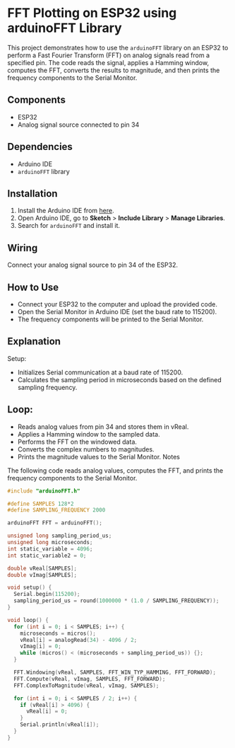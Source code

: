 # FFT Plotting on ESP32 using arduinoFFT Library

This project demonstrates how to use the `arduinoFFT` library on an ESP32 to perform a Fast Fourier Transform (FFT) on analog signals read from a specified pin. The code reads the signal, applies a Hamming window, computes the FFT, converts the results to magnitude, and then prints the frequency components to the Serial Monitor.

## Components

- ESP32
- Analog signal source connected to pin 34

## Dependencies

- Arduino IDE
- `arduinoFFT` library

## Installation

1. Install the Arduino IDE from [here](https://www.arduino.cc/en/software).
2. Open Arduino IDE, go to **Sketch** > **Include Library** > **Manage Libraries**.
3. Search for `arduinoFFT` and install it.

## Wiring

Connect your analog signal source to pin 34 of the ESP32.

## How to Use
- Connect your ESP32 to the computer and upload the provided code.
- Open the Serial Monitor in Arduino IDE (set the baud rate to 115200).
- The frequency components will be printed to the Serial Monitor.

## Explanation
Setup:

- Initializes Serial communication at a baud rate of 115200.
- Calculates the sampling period in microseconds based on the defined sampling frequency.
## Loop:

- Reads analog values from pin 34 and stores them in vReal.
- Applies a Hamming window to the sampled data.
- Performs the FFT on the windowed data.
- Converts the complex numbers to magnitudes.
- Prints the magnitude values to the Serial Monitor.
Notes

The following code reads analog values, computes the FFT, and prints the frequency components to the Serial Monitor.

```cpp
#include "arduinoFFT.h"

#define SAMPLES 128*2
#define SAMPLING_FREQUENCY 2000

arduinoFFT FFT = arduinoFFT();

unsigned long sampling_period_us;
unsigned long microseconds;
int static_variable = 4096;
int static_variable2 = 0;

double vReal[SAMPLES];
double vImag[SAMPLES];

void setup() {
  Serial.begin(115200);
  sampling_period_us = round(1000000 * (1.0 / SAMPLING_FREQUENCY));
}

void loop() {
  for (int i = 0; i < SAMPLES; i++) {
    microseconds = micros();
    vReal[i] = analogRead(34) - 4096 / 2;
    vImag[i] = 0;
    while (micros() < (microseconds + sampling_period_us)) {};
  }

  FFT.Windowing(vReal, SAMPLES, FFT_WIN_TYP_HAMMING, FFT_FORWARD);
  FFT.Compute(vReal, vImag, SAMPLES, FFT_FORWARD);
  FFT.ComplexToMagnitude(vReal, vImag, SAMPLES);

  for (int i = 0; i < SAMPLES / 2; i++) {
    if (vReal[i] > 4096) {
      vReal[i] = 0;
    }
    Serial.println(vReal[i]);
  }
}

